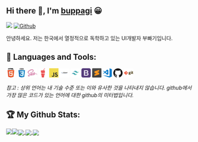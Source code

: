 ## Hi there 👋, I'm [buppagi](https://buppagi.com) 😀
![](https://visitor-badge.laobi.icu/badge?page_id=buppagi.buppagi) [![Github](https://img.shields.io/github/followers/buppagi?label=Followers&logo=Github)](https://github.com/buppagi)


안녕하세요. 저는 한국에서 열정적으로 독학하고 있는 UI개발자 부빠기입니다.


## 🧰 Languages and Tools:

<code><img src="https://raw.githubusercontent.com/github/explore/80688e429a7d4ef2fca1e82350fe8e3517d3494d/topics/html/html.png" alt="CSS" height="25"></code>
<code><img src="https://raw.githubusercontent.com/github/explore/80688e429a7d4ef2fca1e82350fe8e3517d3494d/topics/css/css.png" alt="CSS" height="25"></code>
<code><img src="https://raw.githubusercontent.com/github/explore/80688e429a7d4ef2fca1e82350fe8e3517d3494d/topics/sass/sass.png" alt="SCSS" height="25"></code>
<code><img src="https://raw.githubusercontent.com/github/explore/80688e429a7d4ef2fca1e82350fe8e3517d3494d/topics/gulp/gulp.png" alt="gulp" height="25"></code>
<code><img src="https://raw.githubusercontent.com/github/explore/80688e429a7d4ef2fca1e82350fe8e3517d3494d/topics/javascript/javascript.png" alt="Javascript" height="25"></code>
<code><img src="https://raw.githubusercontent.com/github/explore/80688e429a7d4ef2fca1e82350fe8e3517d3494d/topics/jquery/jquery.png" alt="jQuery" height="25"></code>
<code><img src="https://raw.githubusercontent.com/github/explore/80688e429a7d4ef2fca1e82350fe8e3517d3494d/topics/tailwind/tailwind.png" alt="tailwind" height="25"></code>
<code><img src="https://raw.githubusercontent.com/github/explore/80688e429a7d4ef2fca1e82350fe8e3517d3494d/topics/bootstrap/bootstrap.png" alt="Bootstrap" height="25"></code>
<code><img src="https://raw.githubusercontent.com/github/explore/80688e429a7d4ef2fca1e82350fe8e3517d3494d/topics/sublime-text/sublime-text.png" alt="Sublime Text" height="25"></code>
<code><img src="https://raw.githubusercontent.com/github/explore/80688e429a7d4ef2fca1e82350fe8e3517d3494d/topics/visual-studio-code/visual-studio-code.png" alt="VS Code" height="25"></code>
<code><img src="https://raw.githubusercontent.com/github/explore/78df643247d429f6cc873026c0622819ad797942/topics/github/github.png" alt="Github" height="25"></code>
<code><img src="https://raw.githubusercontent.com/github/explore/80688e429a7d4ef2fca1e82350fe8e3517d3494d/topics/git/git.png" alt="Git" height="25"></code>

*참고 : 상위 언어는 내 기술 수준 또는 이와 유사한 것을 나타내지 않습니다. github에서 가장 많은 코드가 있는 언어에 대한 github의 미터법입니다.*

## 🏆 My Github Stats:
<a href="https://readme-stats-cfgj2cxdy.vercel.app/api/top-langs/?username=buppagi&theme=radical">
  <img align="left" src="https://readme-stats-cfgj2cxdy.vercel.app/api/top-langs/?username=buppagi&theme=radical" />
</a>
<a href="https://readme-stats-cfgj2cxdy.vercel.app/api?username=buppagi&count_private=true&show_icons=true&theme=radical">
  <img  align="left" src="https://readme-stats-cfgj2cxdy.vercel.app/api?username=buppagi&count_private=true&show_icons=true&theme=radical" />
</a>

<!-- 레이아웃: 가로 정렬 layout=compact
<a href="https://readme-stats-cfgj2cxdy.vercel.app/api/top-langs/?username=buppagi&theme=radical">
  <img align="center" src="https://github-readme-stats.vercel.app/api/top-langs/?username=buppagi&layout=compact&theme=radical" />
</a> -->

<a href="https://github.com/buppagi/webfonts">
  <img align="center" src="https://github-readme-stats.vercel.app/api/pin/?username=buppagi&repo=webfonts&theme=radical" />
</a>    
<a href="https://github.com/buppagi/jQuery-tabMenu">
  <img align="center" src="https://github-readme-stats.vercel.app/api/pin/?username=buppagi&repo=jQuery-tabMenu&theme=radical" />
</a>
<a href="https://github.com/buppagi/animate.scss">
  <img align="center" src="https://github-readme-stats.vercel.app/api/pin/?username=buppagi&repo=animate.scss&theme=radical" />
</a>    